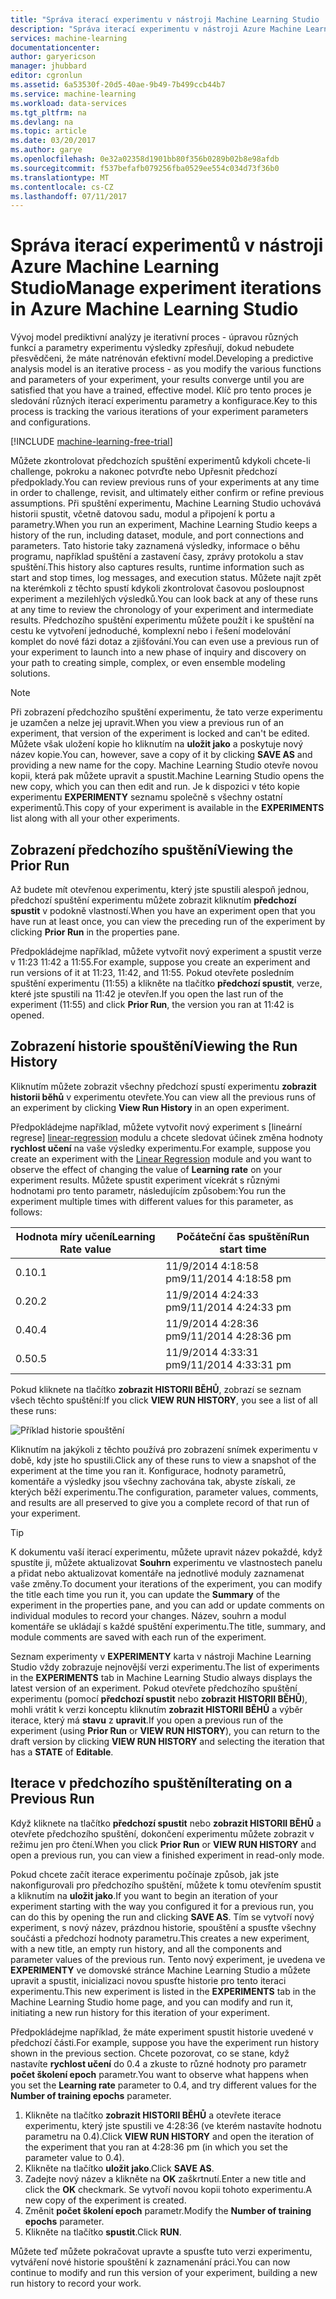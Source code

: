 ```yaml
---
title: "Správa iterací experimentu v nástroji Machine Learning Studio | Microsoft Docs"
description: "Správa iterací experimentu v nástroji Azure Machine Learning Studio"
services: machine-learning
documentationcenter: 
author: garyericson
manager: jhubbard
editor: cgronlun
ms.assetid: 6a53530f-20d5-40ae-9b49-7b499ccb44b7
ms.service: machine-learning
ms.workload: data-services
ms.tgt_pltfrm: na
ms.devlang: na
ms.topic: article
ms.date: 03/20/2017
ms.author: garye
ms.openlocfilehash: 0e32a02358d1901bb80f356b0289b02b8e98afdb
ms.sourcegitcommit: f537befafb079256fba0529ee554c034d73f36b0
ms.translationtype: MT
ms.contentlocale: cs-CZ
ms.lasthandoff: 07/11/2017
---
```

# <a name="manage-experiment-iterations-in-azure-machine-learning-studio"></a><span data-ttu-id="1cfe9-103">Správa iterací experimentů v nástroji Azure Machine Learning Studio</span><span class="sxs-lookup"><span data-stu-id="1cfe9-103">Manage experiment iterations in Azure Machine Learning Studio</span></span>
<span data-ttu-id="1cfe9-104">Vývoj model prediktivní analýzy je iterativní proces - úpravou různých funkcí a parametry experimentu výsledky zpřesňují, dokud nebudete přesvědčeni, že máte natrénován efektivní model.</span><span class="sxs-lookup"><span data-stu-id="1cfe9-104">Developing a predictive analysis model is an iterative process - as you modify the various functions and parameters of your experiment, your results converge until you are satisfied that you have a trained, effective model.</span></span> <span data-ttu-id="1cfe9-105">Klíč pro tento proces je sledování různých iterací experimentu parametry a konfigurace.</span><span class="sxs-lookup"><span data-stu-id="1cfe9-105">Key to this process is tracking the various iterations of your experiment parameters and configurations.</span></span>

[!INCLUDE [machine-learning-free-trial](../../includes/machine-learning-free-trial.md)]

<span data-ttu-id="1cfe9-106">Můžete zkontrolovat předchozích spuštění experimentů kdykoli chcete-li challenge, pokroku a nakonec potvrďte nebo Upřesnit předchozí předpoklady.</span><span class="sxs-lookup"><span data-stu-id="1cfe9-106">You can review previous runs of your experiments at any time in order to challenge, revisit, and ultimately either confirm or refine previous assumptions.</span></span> <span data-ttu-id="1cfe9-107">Při spuštění experimentu, Machine Learning Studio uchovává historii spustit, včetně datovou sadu, modul a připojení k portu a parametry.</span><span class="sxs-lookup"><span data-stu-id="1cfe9-107">When you run an experiment, Machine Learning Studio keeps a history of the run, including dataset, module, and port connections and parameters.</span></span> <span data-ttu-id="1cfe9-108">Tato historie taky zaznamená výsledky, informace o běhu programu, například spuštění a zastavení časy, zprávy protokolu a stav spuštění.</span><span class="sxs-lookup"><span data-stu-id="1cfe9-108">This history also captures results, runtime information such as start and stop times, log messages, and execution status.</span></span> <span data-ttu-id="1cfe9-109">Můžete najít zpět na kterémkoli z těchto spustí kdykoli zkontrolovat časovou posloupnost experiment a mezilehlých výsledků.</span><span class="sxs-lookup"><span data-stu-id="1cfe9-109">You can look back at any of these runs at any time to review the chronology of your experiment and intermediate results.</span></span> <span data-ttu-id="1cfe9-110">Předchozího spuštění experimentu můžete použít i ke spuštění na cestu ke vytvoření jednoduché, komplexní nebo i řešení modelování komplet do nové fázi dotaz a zjišťování.</span><span class="sxs-lookup"><span data-stu-id="1cfe9-110">You can even use a previous run of your experiment to launch into a new phase of inquiry and discovery on your path to creating simple, complex, or even ensemble modeling solutions.</span></span>

> [!NOTE]
> <span data-ttu-id="1cfe9-111">Při zobrazení předchozího spuštění experimentu, že tato verze experimentu je uzamčen a nelze jej upravit.</span><span class="sxs-lookup"><span data-stu-id="1cfe9-111">When you view a previous run of an experiment, that version of the experiment is locked and can't be edited.</span></span> <span data-ttu-id="1cfe9-112">Můžete však uložení kopie ho kliknutím na **uložit jako** a poskytuje nový název kopie.</span><span class="sxs-lookup"><span data-stu-id="1cfe9-112">You can, however, save a copy of it by clicking **SAVE AS** and providing a new name for the copy.</span></span> <span data-ttu-id="1cfe9-113">Machine Learning Studio otevře novou kopii, která pak můžete upravit a spustit.</span><span class="sxs-lookup"><span data-stu-id="1cfe9-113">Machine Learning Studio opens the new copy, which you can then edit and run.</span></span> <span data-ttu-id="1cfe9-114">Je k dispozici v této kopie experimentu **EXPERIMENTY** seznamu společně s všechny ostatní experimentů.</span><span class="sxs-lookup"><span data-stu-id="1cfe9-114">This copy of your experiment is available in the **EXPERIMENTS** list along with all your other experiments.</span></span>
> 
> 

## <a name="viewing-the-prior-run"></a><span data-ttu-id="1cfe9-115">Zobrazení předchozího spuštění</span><span class="sxs-lookup"><span data-stu-id="1cfe9-115">Viewing the Prior Run</span></span>
<span data-ttu-id="1cfe9-116">Až budete mít otevřenou experimentu, který jste spustili alespoň jednou, předchozí spuštění experimentu můžete zobrazit kliknutím **předchozí spustit** v podokně vlastností.</span><span class="sxs-lookup"><span data-stu-id="1cfe9-116">When you have an experiment open that you have run at least once, you can view the preceding run of the experiment by clicking **Prior Run** in the properties pane.</span></span>

<span data-ttu-id="1cfe9-117">Předpokládejme například, můžete vytvořit nový experiment a spustit verze v 11:23 11:42 a 11:55.</span><span class="sxs-lookup"><span data-stu-id="1cfe9-117">For example, suppose you create an experiment and run versions of it at 11:23, 11:42, and 11:55.</span></span> <span data-ttu-id="1cfe9-118">Pokud otevřete posledním spuštění experimentu (11:55) a klikněte na tlačítko **předchozí spustit**, verze, které jste spustili na 11:42 je otevřen.</span><span class="sxs-lookup"><span data-stu-id="1cfe9-118">If you open the last run of the experiment (11:55) and click **Prior Run**, the version you ran at 11:42 is opened.</span></span>

## <a name="viewing-the-run-history"></a><span data-ttu-id="1cfe9-119">Zobrazení historie spouštění</span><span class="sxs-lookup"><span data-stu-id="1cfe9-119">Viewing the Run History</span></span>
<span data-ttu-id="1cfe9-120">Kliknutím můžete zobrazit všechny předchozí spustí experimentu **zobrazit historii běhů** v experimentu otevřete.</span><span class="sxs-lookup"><span data-stu-id="1cfe9-120">You can view all the previous runs of an experiment by clicking **View Run History** in an open experiment.</span></span>

<span data-ttu-id="1cfe9-121">Předpokládejme například, můžete vytvořit nový experiment s [lineární regrese] [ linear-regression] modulu a chcete sledovat účinek změna hodnoty **rychlost učení** na vaše výsledky experimentu.</span><span class="sxs-lookup"><span data-stu-id="1cfe9-121">For example, suppose you create an experiment with the [Linear Regression][linear-regression] module and you want to observe the effect of changing the value of **Learning rate** on your experiment results.</span></span> <span data-ttu-id="1cfe9-122">Můžete spustit experiment vícekrát s různými hodnotami pro tento parametr, následujícím způsobem:</span><span class="sxs-lookup"><span data-stu-id="1cfe9-122">You run the experiment multiple times with different values for this parameter, as follows:</span></span>

| <span data-ttu-id="1cfe9-123">Hodnota míry učení</span><span class="sxs-lookup"><span data-stu-id="1cfe9-123">Learning Rate value</span></span> | <span data-ttu-id="1cfe9-124">Počáteční čas spuštění</span><span class="sxs-lookup"><span data-stu-id="1cfe9-124">Run start time</span></span> |
| --- | --- |
| <span data-ttu-id="1cfe9-125">0.1</span><span class="sxs-lookup"><span data-stu-id="1cfe9-125">0.1</span></span> |<span data-ttu-id="1cfe9-126">11/9/2014 4:18:58 pm</span><span class="sxs-lookup"><span data-stu-id="1cfe9-126">9/11/2014 4:18:58 pm</span></span> |
| <span data-ttu-id="1cfe9-127">0.2</span><span class="sxs-lookup"><span data-stu-id="1cfe9-127">0.2</span></span> |<span data-ttu-id="1cfe9-128">11/9/2014 4:24:33 pm</span><span class="sxs-lookup"><span data-stu-id="1cfe9-128">9/11/2014 4:24:33 pm</span></span> |
| <span data-ttu-id="1cfe9-129">0.4</span><span class="sxs-lookup"><span data-stu-id="1cfe9-129">0.4</span></span> |<span data-ttu-id="1cfe9-130">11/9/2014 4:28:36 pm</span><span class="sxs-lookup"><span data-stu-id="1cfe9-130">9/11/2014 4:28:36 pm</span></span> |
| <span data-ttu-id="1cfe9-131">0.5</span><span class="sxs-lookup"><span data-stu-id="1cfe9-131">0.5</span></span> |<span data-ttu-id="1cfe9-132">11/9/2014 4:33:31 pm</span><span class="sxs-lookup"><span data-stu-id="1cfe9-132">9/11/2014 4:33:31 pm</span></span> |

<span data-ttu-id="1cfe9-133">Pokud kliknete na tlačítko **zobrazit HISTORII BĚHŮ**, zobrazí se seznam všech těchto spuštění:</span><span class="sxs-lookup"><span data-stu-id="1cfe9-133">If you click **VIEW RUN HISTORY**, you see a list of all these runs:</span></span>

![Příklad historie spouštění][runhistory]

<span data-ttu-id="1cfe9-135">Kliknutím na jakýkoli z těchto používá pro zobrazení snímek experimentu v době, kdy jste ho spustili.</span><span class="sxs-lookup"><span data-stu-id="1cfe9-135">Click any of these runs to view a snapshot of the experiment at the time you ran it.</span></span> <span data-ttu-id="1cfe9-136">Konfigurace, hodnoty parametrů, komentáře a výsledky jsou všechny zachována tak, abyste získali, ze kterých běží experimentu.</span><span class="sxs-lookup"><span data-stu-id="1cfe9-136">The configuration, parameter values, comments, and results are all preserved to give you a complete record of that run of your experiment.</span></span>

> [!TIP]
> <span data-ttu-id="1cfe9-137">K dokumentu vaší iterací experimentu, můžete upravit název pokaždé, když spustíte ji, můžete aktualizovat **Souhrn** experimentu ve vlastnostech panelu a přidat nebo aktualizovat komentáře na jednotlivé moduly zaznamenat vaše změny.</span><span class="sxs-lookup"><span data-stu-id="1cfe9-137">To document your iterations of the experiment, you can modify the title each time you run it, you can update the **Summary** of the experiment in the properties pane, and you can add or update comments on individual modules to record your changes.</span></span> <span data-ttu-id="1cfe9-138">Název, souhrn a modul komentáře se ukládají s každé spuštění experimentu.</span><span class="sxs-lookup"><span data-stu-id="1cfe9-138">The title, summary, and module comments are saved with each run of the experiment.</span></span>
> 
> 

<span data-ttu-id="1cfe9-139">Seznam experimenty v **EXPERIMENTY** karta v nástroji Machine Learning Studio vždy zobrazuje nejnovější verzi experimentu.</span><span class="sxs-lookup"><span data-stu-id="1cfe9-139">The list of experiments in the **EXPERIMENTS** tab in Machine Learning Studio always displays the latest version of an experiment.</span></span> <span data-ttu-id="1cfe9-140">Pokud otevřete předchozího spuštění experimentu (pomocí **předchozí spustit** nebo **zobrazit HISTORII BĚHŮ**), mohli vrátit k verzi konceptu kliknutím **zobrazit HISTORII BĚHŮ** a výběr iterace, který má **stavu** z **upravit**.</span><span class="sxs-lookup"><span data-stu-id="1cfe9-140">If you open a previous run of the experiment (using **Prior Run** or **VIEW RUN HISTORY**), you can return to the draft version by clicking **VIEW RUN HISTORY** and selecting the iteration that has a **STATE** of **Editable**.</span></span>

## <a name="iterating-on-a-previous-run"></a><span data-ttu-id="1cfe9-141">Iterace v předchozího spuštění</span><span class="sxs-lookup"><span data-stu-id="1cfe9-141">Iterating on a Previous Run</span></span>
<span data-ttu-id="1cfe9-142">Když kliknete na tlačítko **předchozí spustit** nebo **zobrazit HISTORII BĚHŮ** a otevřete předchozího spuštění, dokončení experimentu můžete zobrazit v režimu jen pro čtení.</span><span class="sxs-lookup"><span data-stu-id="1cfe9-142">When you click **Prior Run** or **VIEW RUN HISTORY** and open a previous run, you can view a finished experiment in read-only mode.</span></span>

<span data-ttu-id="1cfe9-143">Pokud chcete začít iterace experimentu počínaje způsob, jak jste nakonfigurovali pro předchozího spuštění, můžete k tomu otevřením spustit a kliknutím na **uložit jako**.</span><span class="sxs-lookup"><span data-stu-id="1cfe9-143">If you want to begin an iteration of your experiment starting with the way you configured it for a previous run, you can do this by opening the run and clicking **SAVE AS**.</span></span> <span data-ttu-id="1cfe9-144">Tím se vytvoří nový experiment, s nový název, prázdnou historie, spouštění a spusťte všechny součásti a předchozí hodnoty parametru.</span><span class="sxs-lookup"><span data-stu-id="1cfe9-144">This creates a new experiment, with a new title, an empty run history, and all the components and parameter values of the previous run.</span></span> <span data-ttu-id="1cfe9-145">Tento nový experiment, je uvedena ve **EXPERIMENTY** ve domovské stránce Machine Learning Studio a můžete upravit a spustit, inicializaci novou spusťte historie pro tento iteraci experimentu.</span><span class="sxs-lookup"><span data-stu-id="1cfe9-145">This new experiment is listed in the **EXPERIMENTS** tab in the Machine Learning Studio home page, and you can modify and run it, initiating a new run history for this iteration of your experiment.</span></span> 

<span data-ttu-id="1cfe9-146">Předpokládejme například, že máte experiment spustit historie uvedené v předchozí části.</span><span class="sxs-lookup"><span data-stu-id="1cfe9-146">For example, suppose you have the experiment run history shown in the previous section.</span></span> <span data-ttu-id="1cfe9-147">Chcete pozorovat, co se stane, když nastavíte **rychlost učení** do 0.4 a zkuste to různé hodnoty pro parametr **počet školení epoch** parametr.</span><span class="sxs-lookup"><span data-stu-id="1cfe9-147">You want to observe what happens when you set the **Learning rate** parameter to 0.4, and try different values for the **Number of training epochs** parameter.</span></span>

1. <span data-ttu-id="1cfe9-148">Klikněte na tlačítko **zobrazit HISTORII BĚHŮ** a otevřete iterace experimentu, který jste spustili ve 4:28:36 (ve kterém nastavíte hodnotu parametru na 0.4).</span><span class="sxs-lookup"><span data-stu-id="1cfe9-148">Click **VIEW RUN HISTORY** and open the iteration of the experiment that you ran at 4:28:36 pm (in which you set the parameter value to 0.4).</span></span>
2. <span data-ttu-id="1cfe9-149">Klikněte na tlačítko **uložit jako**.</span><span class="sxs-lookup"><span data-stu-id="1cfe9-149">Click **SAVE AS**.</span></span>
3. <span data-ttu-id="1cfe9-150">Zadejte nový název a klikněte na **OK** zaškrtnutí.</span><span class="sxs-lookup"><span data-stu-id="1cfe9-150">Enter a new title and click the **OK** checkmark.</span></span> <span data-ttu-id="1cfe9-151">Se vytvoří novou kopii tohoto experimentu.</span><span class="sxs-lookup"><span data-stu-id="1cfe9-151">A new copy of the experiment is created.</span></span>
4. <span data-ttu-id="1cfe9-152">Změnit **počet školení epoch** parametr.</span><span class="sxs-lookup"><span data-stu-id="1cfe9-152">Modify the **Number of training epochs** parameter.</span></span>
5. <span data-ttu-id="1cfe9-153">Klikněte na tlačítko **spustit**.</span><span class="sxs-lookup"><span data-stu-id="1cfe9-153">Click **RUN**.</span></span>

<span data-ttu-id="1cfe9-154">Můžete teď můžete pokračovat upravte a spusťte tuto verzi experimentu, vytváření nové historie spouštění k zaznamenání práci.</span><span class="sxs-lookup"><span data-stu-id="1cfe9-154">You can now continue to modify and run this version of your experiment, building a new run history to record your work.</span></span>

<!-- Images -->
[runhistory]:./media/machine-learning-manage-experiment-iterations/viewrunhistory.jpg


<!-- Module References -->
[linear-regression]: https://msdn.microsoft.com/library/azure/31960a6f-789b-4cf7-88d6-2e1152c0bd1a/
